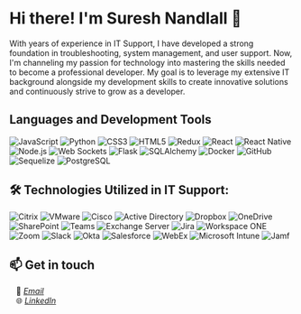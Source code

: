 # Hi there! I'm Suresh Nandlall 👋

With years of experience in IT Support, I have developed a strong foundation in troubleshooting, system management, and user support. Now, I'm channeling my passion for technology into mastering the skills needed to become a professional developer. My goal is to leverage my extensive IT background alongside my development skills to create innovative solutions and continuously strive to grow as a developer.
<br>

## Languages and Development Tools
![JavaScript](https://img.shields.io/badge/JavaScript-F7DF1E?style=flat&logo=javascript&logoColor=black)
![Python](https://img.shields.io/badge/Python-3776AB?style=flat&logo=python&logoColor=white)
![CSS3](https://img.shields.io/badge/CSS3-1572B6?style=flat&logo=css3&logoColor=white)
![HTML5](https://img.shields.io/badge/HTML5-E34F26?style=flat&logo=html5&logoColor=white)
![Redux](https://img.shields.io/badge/Redux-764ABC?style=flat&logo=redux&logoColor=white)
![React](https://img.shields.io/badge/React-20232A?style=flat&logo=react&logoColor=61DAFB)
![React Native](https://img.shields.io/badge/React_Native-20232A?style=flat&logo=react&logoColor=61DAFB)
![Node.js](https://img.shields.io/badge/Node.js-339933?style=flat&logo=nodedotjs&logoColor=white)
![Web Sockets](https://img.shields.io/badge/WebSockets-0099FF?style=flat&logo=socketdotio&logoColor=white)
![Flask](https://img.shields.io/badge/Flask-000000?style=flat&logo=flask&logoColor=white)
![SQLAlchemy](https://img.shields.io/badge/SQLAlchemy-CF4647?style=flat&logo=sqlalchemy&logoColor=white)
![Docker](https://img.shields.io/badge/Docker-2496ED?style=flat&logo=docker&logoColor=white)
![GitHub](https://img.shields.io/badge/GitHub-181717?style=flat&logo=github&logoColor=white)
![Sequelize](https://img.shields.io/badge/Sequelize-52B0E7?style=flat&logo=sequelize&logoColor=white)
![PostgreSQL](https://img.shields.io/badge/PostgreSQL-336791?style=flat&logo=postgresql&logoColor=white)

## 🛠 Technologies Utilized in IT Support:
![Citrix](https://img.shields.io/badge/Citrix-002B5C?style=flat&logo=citrix&logoColor=white)
![VMware](https://img.shields.io/badge/VMware-607078?style=flat&logo=vmware&logoColor=white)
![Cisco](https://img.shields.io/badge/Cisco-1BA0D7?style=flat&logo=cisco&logoColor=white)
![Active Directory](https://img.shields.io/badge/Active_Directory-0078D4?style=flat&logo=windows&logoColor=white)
![Dropbox](https://img.shields.io/badge/Dropbox-0061FF?style=flat&logo=dropbox&logoColor=white)
![OneDrive](https://img.shields.io/badge/OneDrive-0078D4?style=flat&logo=microsoftonedrive&logoColor=white)
![SharePoint](https://img.shields.io/badge/SharePoint-0078D4?style=flat&logo=microsoftsharepoint&logoColor=white)
![Teams](https://img.shields.io/badge/Teams-6264A7?style=flat&logo=microsoftteams&logoColor=white)
![Exchange Server](https://img.shields.io/badge/Exchange_Server-0078D4?style=flat&logo=microsoftexchange&logoColor=white)
![Jira](https://img.shields.io/badge/Jira-0052CC?style=flat&logo=jira-software&logoColor=white)
![Workspace ONE](https://img.shields.io/badge/Workspace_ONE-FF5B00?style=flat&logo=vmware&logoColor=white)
![Zoom](https://img.shields.io/badge/Zoom-2D8CFF?style=flat&logo=zoom&logoColor=white)
![Slack](https://img.shields.io/badge/Slack-4A154B?style=flat&logo=slack&logoColor=white)
![Okta](https://img.shields.io/badge/Okta-007DC1?style=flat&logo=okta&logoColor=white)
![Salesforce](https://img.shields.io/badge/Salesforce-00A1E0?style=flat&logo=salesforce&logoColor=white)
![WebEx](https://img.shields.io/badge/WebEx-008CCF?style=flat&logo=webex&logoColor=white)
![Microsoft Intune](https://img.shields.io/badge/Microsoft_Intune-0078D4?style=flat&logo=microsoft&logoColor=white)
![Jamf](https://img.shields.io/badge/Jamf-1F2937?style=flat&logo=Apple&logoColor=white)
<br>

## 📫 **Get in touch**
&nbsp;&nbsp;&nbsp;📧 *[Email](mailto:suresh.nandlall@outlook.com)*<br>
&nbsp;&nbsp;&nbsp;🌐 *[LinkedIn](https://www.linkedin.com/in/suresh-nandlall/)*<br>
